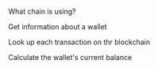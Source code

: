 What chain is using?

Get information about a wallet

Look up each transaction on thr blockchain

Calculate the wallet's current balance